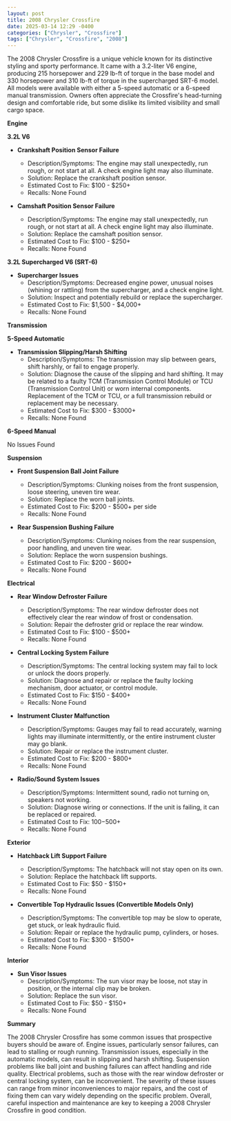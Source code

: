 ```yaml
---
layout: post
title: 2008 Chrysler Crossfire
date: 2025-03-14 12:29 -0400
categories: ["Chrysler", "Crossfire"]
tags: ["Chrysler", "Crossfire", "2008"]
---
```

The 2008 Chrysler Crossfire is a unique vehicle known for its distinctive styling and sporty performance. It came with a 3.2-liter V6 engine, producing 215 horsepower and 229 lb-ft of torque in the base model and 330 horsepower and 310 lb-ft of torque in the supercharged SRT-6 model. All models were available with either a 5-speed automatic or a 6-speed manual transmission. Owners often appreciate the Crossfire's head-turning design and comfortable ride, but some dislike its limited visibility and small cargo space.

**Engine**

**3.2L V6**

*   **Crankshaft Position Sensor Failure**
    *   Description/Symptoms: The engine may stall unexpectedly, run rough, or not start at all. A check engine light may also illuminate.
    *   Solution: Replace the crankshaft position sensor.
    *   Estimated Cost to Fix: $100 - $250+
    *   Recalls: None Found

*   **Camshaft Position Sensor Failure**
    *   Description/Symptoms: The engine may stall unexpectedly, run rough, or not start at all. A check engine light may also illuminate.
    *   Solution: Replace the camshaft position sensor.
    *   Estimated Cost to Fix: $100 - $250+
    *   Recalls: None Found

**3.2L Supercharged V6 (SRT-6)**

*   **Supercharger Issues**
    *   Description/Symptoms: Decreased engine power, unusual noises (whining or rattling) from the supercharger, and a check engine light.
    *   Solution: Inspect and potentially rebuild or replace the supercharger.
    *   Estimated Cost to Fix: $1,500 - $4,000+
    *   Recalls: None Found

**Transmission**

**5-Speed Automatic**

*   **Transmission Slipping/Harsh Shifting**
    *   Description/Symptoms: The transmission may slip between gears, shift harshly, or fail to engage properly.
    *   Solution: Diagnose the cause of the slipping and hard shifting. It may be related to a faulty TCM (Transmission Control Module) or TCU (Transmission Control Unit) or worn internal components. Replacement of the TCM or TCU, or a full transmission rebuild or replacement may be necessary.
    *   Estimated Cost to Fix: $300 - $3000+
    *   Recalls: None Found

**6-Speed Manual**

No Issues Found

**Suspension**

*   **Front Suspension Ball Joint Failure**
    *   Description/Symptoms: Clunking noises from the front suspension, loose steering, uneven tire wear.
    *   Solution: Replace the worn ball joints.
    *   Estimated Cost to Fix: $200 - $500+ per side
    *   Recalls: None Found

*   **Rear Suspension Bushing Failure**
    *   Description/Symptoms: Clunking noises from the rear suspension, poor handling, and uneven tire wear.
    *   Solution: Replace the worn suspension bushings.
    *   Estimated Cost to Fix: $200 - $600+
    *   Recalls: None Found

**Electrical**

*   **Rear Window Defroster Failure**
    *   Description/Symptoms: The rear window defroster does not effectively clear the rear window of frost or condensation.
    *   Solution: Repair the defroster grid or replace the rear window.
    *   Estimated Cost to Fix: $100 - $500+
    *   Recalls: None Found

*   **Central Locking System Failure**
    *   Description/Symptoms: The central locking system may fail to lock or unlock the doors properly.
    *   Solution: Diagnose and repair or replace the faulty locking mechanism, door actuator, or control module.
    *   Estimated Cost to Fix: $150 - $400+
    *   Recalls: None Found

*   **Instrument Cluster Malfunction**
    *   Description/Symptoms: Gauges may fail to read accurately, warning lights may illuminate intermittently, or the entire instrument cluster may go blank.
    *   Solution: Repair or replace the instrument cluster.
    *   Estimated Cost to Fix: $200 - $800+
    *   Recalls: None Found

*   **Radio/Sound System Issues**
    *   Description/Symptoms: Intermittent sound, radio not turning on, speakers not working.
    *   Solution: Diagnose wiring or connections. If the unit is failing, it can be replaced or repaired.
    *   Estimated Cost to Fix: $100-$500+
    *   Recalls: None Found

**Exterior**

*   **Hatchback Lift Support Failure**
    *   Description/Symptoms: The hatchback will not stay open on its own.
    *   Solution: Replace the hatchback lift supports.
    *   Estimated Cost to Fix: $50 - $150+
    *   Recalls: None Found

*   **Convertible Top Hydraulic Issues (Convertible Models Only)**
    *   Description/Symptoms: The convertible top may be slow to operate, get stuck, or leak hydraulic fluid.
    *   Solution: Repair or replace the hydraulic pump, cylinders, or hoses.
    *   Estimated Cost to Fix: $300 - $1500+
    *   Recalls: None Found

**Interior**

*   **Sun Visor Issues**
    *   Description/Symptoms: The sun visor may be loose, not stay in position, or the internal clip may be broken.
    *   Solution: Replace the sun visor.
    *   Estimated Cost to Fix: $50 - $150+
    *   Recalls: None Found

**Summary**

The 2008 Chrysler Crossfire has some common issues that prospective buyers should be aware of. Engine issues, particularly sensor failures, can lead to stalling or rough running. Transmission issues, especially in the automatic models, can result in slipping and harsh shifting. Suspension problems like ball joint and bushing failures can affect handling and ride quality. Electrical problems, such as those with the rear window defroster or central locking system, can be inconvenient. The severity of these issues can range from minor inconveniences to major repairs, and the cost of fixing them can vary widely depending on the specific problem. Overall, careful inspection and maintenance are key to keeping a 2008 Chrysler Crossfire in good condition.

